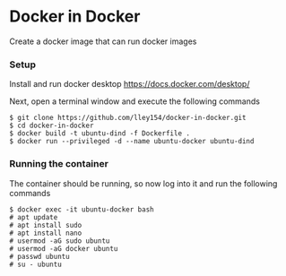 # Docker in Docker
Create a docker image that can run docker images

### Setup
Install and run docker desktop https://docs.docker.com/desktop/ 

Next, open a terminal window and execute the following commands
```
$ git clone https://github.com/lley154/docker-in-docker.git
$ cd docker-in-docker
$ docker build -t ubuntu-dind -f Dockerfile .
$ docker run --privileged -d --name ubuntu-docker ubuntu-dind
```

### Running the container
The container should be running, so now log into it and run the following commands
```
$ docker exec -it ubuntu-docker bash
# apt update
# apt install sudo
# apt install nano    
# usermod -aG sudo ubuntu    
# usermod -aG docker ubuntu
# passwd ubuntu
# su - ubuntu
```


